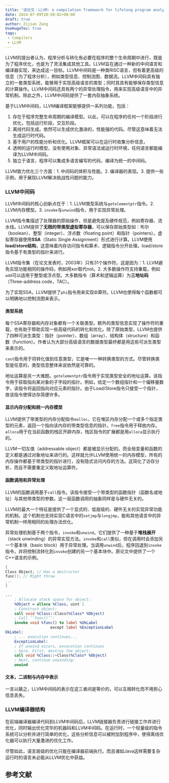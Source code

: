```yaml
---
title: '读论文：LLVM: a compilation framework for lifelong program analysis & transformation'
date: 2024-07-09T20:50:02+08:00
draft: true
author: Zijian Zang
UseHugoToc: true
tags: 
 - Compilers
 - LLVM
---
```


<!--more-->

LLVM的提出者认为，程序分析与转化有必要在程序的整个生命周期中进行，既是为了程序优化，也是为了灵活集成其他工具。LLVM旨在通过一种新的中间语言和编译器实现，来达成这一目标。LLVM中间码是一种类RISC语言，但有着更高级的信息（为了程序分析），例如类型信息、控制流图、数据流。LLVM中间码具有独立的一套类型系统，能够用于实现高级语言的类型；同时其具有能够保存类型信息的计算操作。LLVM中间码还具有两个的异常处理指令，用来实现高级语言中的异常机制。除此之外，LLVM中间码提供了一套内存抽象系统。

基于LLVM中间码，LLVM编译框架能够提供一系列功能，包括：

1. 存在于程序完整生命周期的编译模型。以此，可以在程序的任何一个阶段进行优化，包括运行阶段，交互阶段。
2. 离线代码生成。依然可以生成优化激进的，性能强的代码。尽管这意味着无法生成运行时代码。
3. 基于用户的性能分析和优化。LLVM框架可以在运行时收集分析信息，
4. 透明的运行时模型，没有使用对象、异常语法或运行时环境，任何语言都能编译为LLVM中间码。
5. 独立于语言，程序可以集成多语言编写的代码，编译为统一的中间码。

LLVM致力优化三个方面：1. 中间码的体积与性能。2. 编译器的表现。3. 提供一些示例，用于展现LLVM解决挑战性问题的能力。

### LLVM中间码

LLVM中间码的核心创新点在于：1. LLVM类型系统与`getelementptr`指令。2. LLVM内存模型。3. `invoke`与`unwind`指令，用于实现异常处理。

LLVM指令集描述了处理器的原始操作，但是避免提及硬件规范，例如寄存器、流水线。LLVM提供了**无限的带类型虚拟寄存器**，可以保存原始类型如：布尔（boolean）、整型（integer）、浮点数（floating point）和指针（pointers）。虚拟寄存器使用**SSA**（Static Single Assignment）形式进行计算。LLVM使用**load/store结构**，这意味着内存访问指令和算术、逻辑指令分开处理。load/store指令基于有类型的指针来进行。

LLVM指令集（在论文发表时，2003年）只有31个操作符。这是因为：1. LLVM避免实现功能相同的操作码，例如用xor取代not。2. 大多数操作符支持重载，例如`add`可以适用于整型或浮点型。大多数指令（算术和逻辑运算）为**三地址码**（Three-address code，TAC）。

为了实现SSA，LLVM提供了`phi`指令用来实现&Phi;算符。LLVM也使得每个函数都可以明确地以控制流图来表示。

#### 类型系统

每个SSA寄存器和内存对象都有一个关联类型。额外的类型信息实现了操作符的重载，也有助于帮助实现一些高级代码的转化和优化。除了原始类型，LLVM也提供了四种可派生类型：指针（pointer）、数组（array）、结构体（structure）和函数（function）。作者认为大部分高级语言的数据类型最终都是用这些可派生类型来表示的。

`cast`指令用于将转化值到任意类型，它是唯一一种转换类型的方式。尽管转换类型是任意的，类型信息整体来说依然是可靠的。

地址运算是另一大难题。`getelementptr`指令用于实现类型安全的地址运算。该指令用于获取指向某对象的子字段的指针。例如，给定一个数组指针和一个偏移量数字，该指令将返回指向对应元素的指针。由于Load/Store指令只接受一个指针，故该指令使得访存简便许多。

#### 显示内存分配和统一内存模型

LLVM提供了带类型的内存分配指令`malloc`，它在堆区内存分配一个或多个指定类型的元素，返回一个指向该内存的带类型信息的指针。`free`指令用于释放内存。`alloca`用于在当前函数的栈区开辟内存，栈区指令的扩展都是用`alloca`显示执行的。

LLVM一切左值（addressable object）都是被显示分配的。而全局变量和函数的定义都是通过对象地址来进行的。这样就允许LLVM使用统一的内存模型，所有的内存操作都基于带类型的指针进行，没有隐式访问内存的方法。这简化了访存分析，而且不需要重定义取地址运算符。

#### 函数调用和异常处理

LLVM的函数调用基于`call`指令。该指令接受一个带类型的函数指针（函数名或地址）与其他带类型的参数。这一层函数调用的抽象同样是与硬件无关的。

LLVM的最大一个特征是提供了一个显式的、低层级的、硬件无关的实现异常功能的机制。这个机制也支持实现C语言中的`setjmp`与`longjmp`，能和其他语言中的异常机制一样用相同的处理办法优化。

异常处理机制基于两个指令，`invoke`和`unwind`。它们提供了一种基于**堆栈展开**（stack unwinding）的异常实现方法。`invoke`和`call`类似，但在调用时会添加另一个基本块（basic block）用于异常处理。当调用`unwind`后，程序回退到`invoke`指令，并将控制流转化到`invoke`创建的另一个基本块中。原论文中提供了一个C++语言的示例。

```c++
{
Class Object; // Has a destructor
func(); // Might throw
...
}
```

```llvm
...
    ; Allocate stack space for object:
    %Object = alloca %Class, uint 1
    ; Construct object:
    call void %Class::Class(%Class* %Object)
    ; Call ‘‘func()’’:
    invoke void %func() to label %OkLabel
                    except label %ExceptionLabel
OkLabel:
    ; ... execution continues...
    ExceptionLabel:
    ; If unwind occurs, excecution continues
    ; here. First, destroy the object:
    call void %Class::~Class(%Class* %Object)
    ; Next, continue unwinding:
    unwind
```

#### 文本，二进制与内存中表示

一言以蔽之，LLVM中间码的表示在这三者间是等价的，可以互相转化而不用担心信息丢失。

### LLVM编译器结构

在前端编译器编译代码到LLVM中间码后，LLVM链接器负责进行链接工作并进行优化，同时输出优化完毕的机器码和LLVM中间码。在运行时，一个轻量级的指令系统可以分析并进行简单的优化，这些分析信息可以被附加到程序中，使得离线优化器可以执行大量激进的优化工作。

尽管如此，语言层级的优化只能在编译器前端执行。而且诸如Java这样需要复杂运行时的语言未必能从LLVM优化中获益。

## 参考文献
